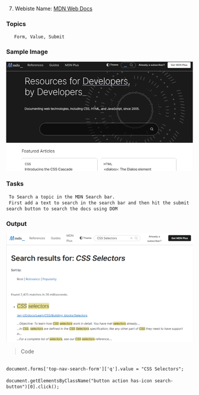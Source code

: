 7. Webiste Name: [MDN Web Docs](https://developer.mozilla.org/en-US/)

### Topics

       Form, Value, Submit

### Sample Image

![Sample One](./Pic12.png)

### Tasks

     To Search a topic in the MDN Search bar.
     First add a text to search in the search bar and then hit the submit search button to search the docs using DOM

### Output

![Output](./Pic13.png)

> Code

```

document.forms['top-nav-search-form']['q'].value = "CSS Selectors";

document.getElementsByClassName("button action has-icon search-button")[0].click();


```
